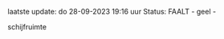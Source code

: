 laatste update: 
do 28-09-2023 19:16   uur 
Status: FAALT - geel - 
<div class="service Y">schijfruimte</div>